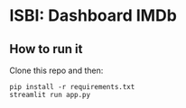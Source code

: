# ISBI: Dashboard IMDb

## How to run it

Clone this repo and then:
```
pip install -r requirements.txt
streamlit run app.py
```